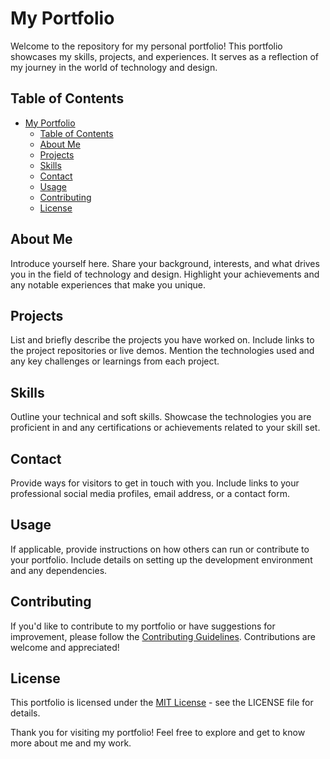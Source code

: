 # My Portfolio

Welcome to the repository for my personal portfolio! This portfolio showcases my skills, projects, and experiences. It serves as a reflection of my journey in the world of technology and design.

## Table of Contents

- [My Portfolio](#my-portfolio)
  - [Table of Contents](#table-of-contents)
  - [About Me](#about-me)
  - [Projects](#projects)
  - [Skills](#skills)
  - [Contact](#contact)
  - [Usage](#usage)
  - [Contributing](#contributing)
  - [License](#license)

## About Me

Introduce yourself here. Share your background, interests, and what drives you in the field of technology and design. Highlight your achievements and any notable experiences that make you unique.

## Projects

List and briefly describe the projects you have worked on. Include links to the project repositories or live demos. Mention the technologies used and any key challenges or learnings from each project.

## Skills

Outline your technical and soft skills. Showcase the technologies you are proficient in and any certifications or achievements related to your skill set.

## Contact

Provide ways for visitors to get in touch with you. Include links to your professional social media profiles, email address, or a contact form.

## Usage

If applicable, provide instructions on how others can run or contribute to your portfolio. Include details on setting up the development environment and any dependencies.

## Contributing

If you'd like to contribute to my portfolio or have suggestions for improvement, please follow the [Contributing Guidelines](CONTRIBUTING.md). Contributions are welcome and appreciated!

## License

This portfolio is licensed under the [MIT License](LICENSE) - see the LICENSE file for details.

Thank you for visiting my portfolio! Feel free to explore and get to know more about me and my work.
